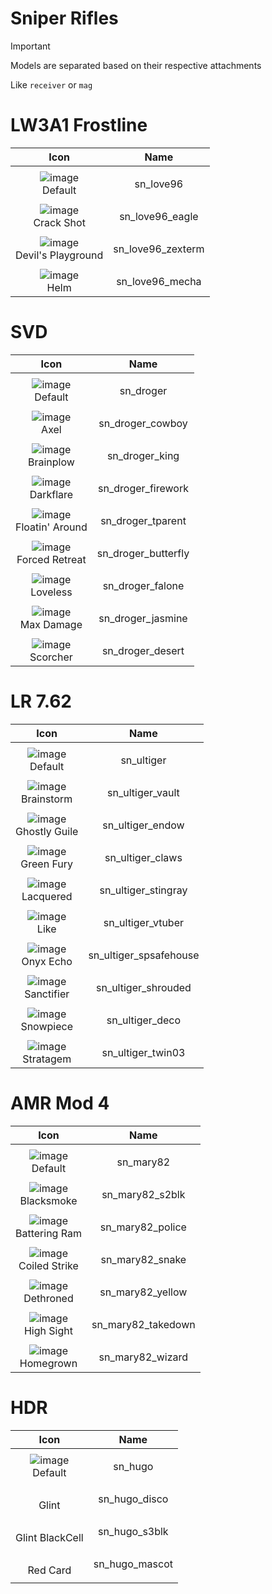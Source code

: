 # Sniper Rifles

> [!IMPORTANT]
> Models are separated based on their respective attachments
>
> Like `receiver` or `mag`



# LW3A1 Frostline

| Icon | Name |
| :--: | :--: | 
| | | | | 
![image](https://github.com/user-attachments/assets/38fc8a35-fcc3-4982-b546-693c17eb8255)<br> Default | sn_love96 | 
| | | | | 
![image](https://github.com/user-attachments/assets/c6c13621-ecbb-4464-91b7-cb9ecc9146fb)<br> Crack Shot | sn_love96_eagle | 
| | | | | 
![image](https://github.com/user-attachments/assets/322db63b-4f9c-4e12-a916-b42337430643)<br> Devil's Playground | sn_love96_zexterm | 
| | | | | 
![image](https://github.com/user-attachments/assets/747ad735-c160-4e8d-bf04-c8ce1916fae6)<br> Helm | sn_love96_mecha | 



# SVD

| Icon | Name |
| :--: | :--: | 
| | | | | 
![image](https://github.com/user-attachments/assets/916a226f-96ae-4bbb-8b4b-1a99aab9dc4b)<br> Default | sn_droger | 
| | | | | 
![image](https://github.com/user-attachments/assets/46864d16-d4b8-48d0-8753-b65a3185b3dd)<br> Axel | sn_droger_cowboy  | 
| | | | | 
![image](https://github.com/user-attachments/assets/eebd4d3d-8161-404e-a361-99d5df6451bc)<br> Brainplow | sn_droger_king | 
| | | | | 
![image](https://github.com/user-attachments/assets/a9e6921e-7d82-4e28-8f68-3d8abaa5e633)<br> Darkflare | sn_droger_firework | 
| | | | | 
![image](https://github.com/user-attachments/assets/dbd94a76-8f87-4e36-b201-ae1553384985)<br> Floatin' Around | sn_droger_tparent | 
| | | | | 
![image](https://github.com/user-attachments/assets/c7498dbd-3b2c-4c8a-9eea-cfef4ca3b2da)<br> Forced Retreat | sn_droger_butterfly | 
| | | | | 
![image](https://github.com/user-attachments/assets/45932749-4bbf-454f-956c-9a7ee9a0940b)<br> Loveless | sn_droger_falone | 
| | | | | 
![image](https://github.com/user-attachments/assets/4432f652-fb74-4b96-b503-0e477d0f3ac1)<br> Max Damage | sn_droger_jasmine | 
| | | | | 
![image](https://github.com/user-attachments/assets/651e7f23-c60c-406c-8fe7-e520930f7c8f)<br> Scorcher | sn_droger_desert | 



# LR 7.62

| Icon | Name |
| :--: | :--: | 
| | | | | 
![image](https://github.com/user-attachments/assets/e88599b8-0707-4f77-9a39-137f9dd35e24)<br> Default | sn_ultiger | 
| | | | |  
![image](https://github.com/user-attachments/assets/97d44b15-a25f-439d-880b-922167303a03)<br> Brainstorm | sn_ultiger_vault | 
| | | | | 
![image](https://github.com/user-attachments/assets/7298b0b0-5861-4b9b-adb6-6606e5e15f90)<br> Ghostly Guile | sn_ultiger_endow | 
| | | | | 
![image](https://github.com/user-attachments/assets/3c2115d0-85e2-4142-bdd0-9b12acf37fd5)<br> Green Fury | sn_ultiger_claws  | 
| | | | | 
![image](https://github.com/user-attachments/assets/2d8c04f2-8bf5-4306-be4c-a2bca3525913)<br> Lacquered | sn_ultiger_stingray | 
| | | | | 
![image](https://github.com/user-attachments/assets/72d0c10b-d5bd-41dd-b005-8650b3436567)<br> Like | sn_ultiger_vtuber | 
| | | | | 
![image](https://github.com/user-attachments/assets/f08b314b-0c04-4e90-a1f5-f91db1946450)<br> Onyx Echo |sn_ultiger_spsafehouse  | 
| | | | | 
![image](https://github.com/user-attachments/assets/b1b51b1f-1a20-4d36-9152-cc352d98d2bd)<br> Sanctifier | sn_ultiger_shrouded | 
| | | | | 
![image](https://github.com/user-attachments/assets/96edcdd3-ee3f-4a3e-b910-60a80ea66114)<br> Snowpiece | sn_ultiger_deco | 
| | | | | 
![image](https://github.com/user-attachments/assets/2fe618cd-6792-4812-837e-576b12d0d974)<br> Stratagem | sn_ultiger_twin03 | 



# AMR Mod 4

| Icon | Name |
| :--: | :--: | 
| | | | | 
![image](https://github.com/user-attachments/assets/61ca3417-5eb4-4d21-ac39-030cadd78a82)<br> Default | sn_mary82 | 
| | | | | 
![image](https://github.com/user-attachments/assets/f2b8ef0b-eb2b-469e-9b50-15715bf58dd3)<br> Blacksmoke | sn_mary82_s2blk | 
| | | | | 
![image](https://github.com/user-attachments/assets/14cf34fa-af44-4757-8a78-7d3b7a8a2287)<br> Battering Ram | sn_mary82_police  | 
| | | | | 
![image](https://github.com/user-attachments/assets/7b9ad72f-d45e-4d85-ace6-2eeeb0a9d44d)<br> Coiled Strike | sn_mary82_snake | 
| | | | | 
![image](https://github.com/user-attachments/assets/7585d81f-f6d8-4573-86ff-216ed0286ac0)<br> Dethroned | sn_mary82_yellow | 
| | | | | 
![image](https://github.com/user-attachments/assets/ae56b362-a548-4893-88ac-207908df92f8)<br> High Sight | sn_mary82_takedown | 
| | | | | 
![image](https://github.com/user-attachments/assets/43034a59-a566-4254-87e9-d5c4e6836784)<br> Homegrown | sn_mary82_wizard |  



# HDR

| Icon | Name |
| :--: | :--: | 
| | | | | 
![image](https://github.com/user-attachments/assets/ce1320bc-11b6-456f-9298-0590c1af6e59) <br> Default | sn_hugo | 
| | | | |
<br> Glint | sn_hugo_disco | 
| | | | | 
<br> Glint BlackCell | sn_hugo_s3blk | 
| | | | | 
<br> Red Card | sn_hugo_mascot | 
| | | | | 







